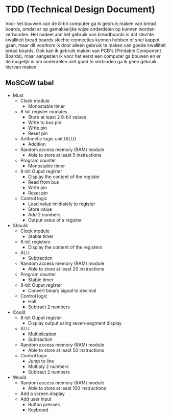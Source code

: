 # TDD (Technical Design Document)
Voor het bouwen van de 8-bit computer ga ik gebruik maken van bread boards, omdat er op gemakkelijke wijze onderdelen op kunnen worden verbonden. Het nadeel aan het gebruik van breadboards is dat slechte kwalliteit bread boards slechte connecties kunnen hebben of snel kappot gaan, maar dit voorkom ik door alleen gebruik te maken van goede kwalliteit bread boards. Ook kan ik gebruik maken van PCB's (Printable Component Boards), maar aangezien ik voor het eerst een computer ga bouwen en er de mogelijk is om onderdelen niet goed te verbinden ga ik geen gebruik hiervan maken.

## MoSCoW tabel
- Must
  - Clock module
    - Monostable timer
  - 8-bit register modules
    - Store at least 2 8-bit values
    - Write to bus pin
    - Write pin
    - Reset pin
  - Arithmetic logic unit (ALU)
    - Addition
  - Random access memory (RAM) module
    - Able to store at least 5 instructions
  - Program counter
    - Monostable timer
  - 8-bit Ouput register
    - Display the content of the register
    - Read from bus
    - Write pin
    - Reset pin
  - Control logic
    - Load value imidiately to register
    - Store value
    - Add 2 numbers
    - Output value of a register
- Should
  - Clock module
    - Stable timer
  - 8-bit registers
    - Display the content of the registers
  - ALU
    - Subtraction
  - Random access memory (RAM) module
    - Able to store at least 20 instructions
  - Program counter
    - Stable timer
  - 8-bit Ouput register
    - Convert binary signal to decimal
  - Control logic
    - Halt
    - Subtract 2 numbers
- Could
  - 8-bit Ouput register
    - Display output using seven-segment display
  - ALU
    - Multiplication
    - Subtraction
  - Random access memory (RAM) module
    - Able to store at least 50 instructions
  - Control logic
    - Jump to line
    - Multiply 2 numbers
    - Subtract 2 numbers
- Would
  - Random access memory (RAM) module
    - Able to store at least 100 instructions
  - Add a screen display
  - Add user input
    - Button presses
    - Keyboard



